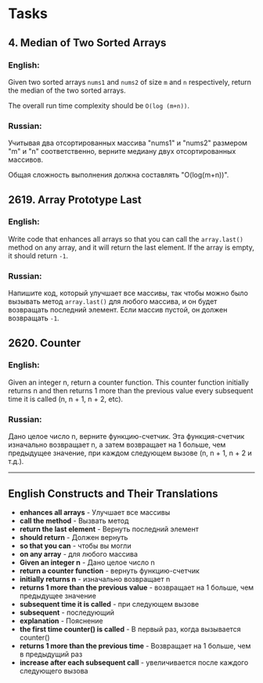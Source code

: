 # Tasks

## 4. Median of Two Sorted Arrays
### English:
Given two sorted arrays `nums1` and `nums2` of size `m` and `n` respectively,
return the median of the two sorted arrays.

The overall run time complexity should be `O(log (m+n))`.
### Russian:
Учитывая два отсортированных массива "nums1" и "nums2" размером "m" и "n" соответственно,
верните медиану двух отсортированных массивов.

Общая сложность выполнения должна составлять "O(log(m+n))".

## 2619. Array Prototype Last

### English:

Write code that enhances all arrays so that you can call the `array.last()` method on any array, and it will return the last element. If the array is empty, it should return `-1`.

### Russian:

Напишите код, который улучшает все массивы, так чтобы можно было вызывать метод `array.last()` для любого массива, и он будет возвращать последний элемент. Если массив пустой, он должен возвращать `-1`.

## 2620. Counter
### English:
Given an integer n, return a counter function. This counter function initially returns n and then returns 1 more than the previous value every subsequent time it is called (n, n + 1, n + 2, etc).

### Russian:
Дано целое число n, верните функцию-счетчик. Эта функция-счетчик изначально возвращает n, а затем возвращает на 1 больше, чем предыдущее значение, при каждом следующем вызове (n, n + 1, n + 2 и т.д.).



---

## English Constructs and Their Translations


- **enhances all arrays** - Улучшает все массивы
- **call the method** - Вызвать метод
- **return the last element** - Вернуть последний элемент
- **should return** - Должен вернуть
- **so that you can** - чтобы вы могли
- **on any array** - для любого массива
- **Given an integer n** - Дано целое число n
- **return a counter function** - вернуть функцию-счетчик
- **initially returns n** - изначально возвращает n
- **returns 1 more than the previous value** - возвращает на 1 больше, чем предыдущее значение
- **subsequent time it is called** - при следующем вызове
- **subsequent** - последующий
- **explanation** - Пояснение
- **the first time counter() is called** - В первый раз, когда вызывается counter()
- **returns 1 more than the previous time** - Возвращает на 1 больше, чем в предыдущий раз
- **increase after each subsequent call** - увеличивается после каждого следующего вызова